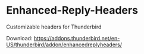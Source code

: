 # Enhanced-Reply-Headers
Customizable headers for Thunderbird

Download: https://addons.thunderbird.net/en-US/thunderbird/addon/enhancedreplyheaders/
